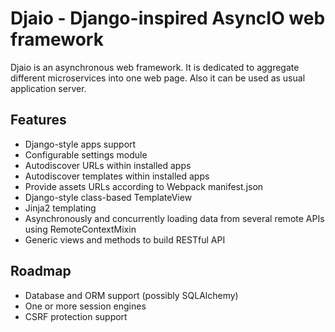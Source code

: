 Djaio - Django-inspired AsyncIO web framework
=============================================

Djaio is an asynchronous web framework. It is dedicated to aggregate different microservices into one web page. 
Also it can be used as usual application server.

Features
--------

* Django-style apps support
* Configurable settings module
* Autodiscover URLs within installed apps
* Autodiscover templates within installed apps
* Provide assets URLs according to Webpack manifest.json
* Django-style class-based TemplateView
* Jinja2 templating
* Asynchronously and concurrently loading data from several remote APIs using RemoteContextMixin
* Generic views and methods to build RESTful API

Roadmap
-------

* Database and ORM support (possibly SQLAlchemy)
* One or more session engines
* CSRF protection support